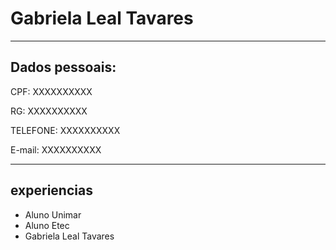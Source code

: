 # Gabriela Leal Tavares

---

## Dados pessoais:


CPF: XXXXXXXXXX

RG:  XXXXXXXXXX

TELEFONE: XXXXXXXXXX

E-mail:   XXXXXXXXXX

---


## experiencias

- Aluno Unimar 
- Aluno Etec
- Gabriela Leal Tavares
